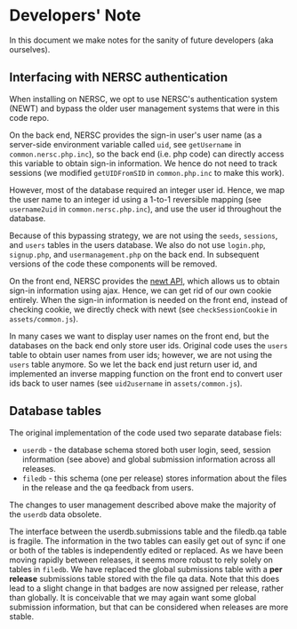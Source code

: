 # Developers' Note

In this document we make notes for the sanity of future developers (aka ourselves). 

## Interfacing with NERSC authentication

When installing on NERSC, we opt to use NERSC's authentication system (NEWT) and bypass 
the older user management systems that were in this code repo. 

On the back end, NERSC provides the sign-in user's user name 
(as a server-side environment variable called `uid`, see `getUsername` in `common.nersc.php.inc`),
so the back end (i.e. php code) can directly access this variable to obtain sign-in information. 
We hence do not need to track sessions (we modified `getUIDFromSID` in `common.php.inc` to make this work). 

However, most of the database required an integer user id. 
Hence, we map the user name to an integer id using a 1-to-1 reversible mapping 
(see `username2uid` in `common.nersc.php.inc`), and use the user id throughout the database. 

Because of this bypassing strategy, we are not using the `seeds`, `sessions`, and `users` tables in the users database. 
We also do not use `login.php`, `signup.php`, and `usermanagement.php` on the back end. 
In subsequent versions of the code these components will be removed.

On the front end, NERSC provides the [newt API](https://newt.nersc.gov/), 
which allows us to obtain sign-in information using ajax. 
Hence, we can get rid of our own cookie entirely. 
When the sign-in information is needed on the front end, 
instead of checking cookie, we directly check with newt
(see `checkSessionCookie` in `assets/common.js`). 

In many cases we want to display user names on the front end, 
but the databases on the back end only store user ids.
Original code uses the `users` table to obtain user names from user ids; 
however, we are not using the `users` table anymore.
So we let the back end just return user id, 
and implemented an inverse mapping function on the front end to convert user ids back
to user names (see `uid2username` in `assets/common.js`). 

## Database tables

The original implementation of the code used two separate database fiels:
* `userdb` - the database schema stored both user login, seed, session information (see above) and global submission information across all releases.
* `filedb` - this schema (one per release) stores information about the files in the release and the qa feedback from users.

The changes to user management described above make the majority of the `userdb` data obsolete.

The interface between the userdb.submissions table and the filedb.qa table is fragile. The information in the two tables can easily get out of sync if one or both of the tables is independently edited or replaced. As we have been moving rapidly between releases, it seems more robust to rely solely on tables in `filedb`. We have replaced the global submissions table with a **per release** submissions table stored with the file qa data. Note that this does lead to a slight change in that badges are now assigned per release, rather than globally. It is conceivable that we may again want some global submission information, but that can be considered when releases are more stable.

